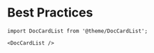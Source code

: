 # Best Practices

```mdx-code-block
import DocCardList from '@theme/DocCardList';

<DocCardList />
```
